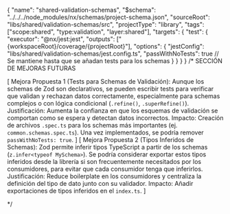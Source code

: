 {
  "name": "shared-validation-schemas",
  "$schema": "../../../node_modules/nx/schemas/project-schema.json",
  "sourceRoot": "libs/shared/validation-schemas/src",
  "projectType": "library",
  "tags": ["scope:shared", "type:validation", "layer:shared"],
  "targets": {
    "test": {
      "executor": "@nx/jest:jest",
      "outputs": ["{workspaceRoot}/coverage/{projectRoot}"],
      "options": {
        "jestConfig": "libs/shared/validation-schemas/jest.config.ts",
        "passWithNoTests": true // Se mantiene hasta que se añadan tests para los schemas
      }
    }
  }
}
/* SECCIÓN DE MEJORAS FUTURAS

[
  Mejora Propuesta 1 (Tests para Schemas de Validación): Aunque los schemas de Zod son declarativos, se pueden escribir tests para verificar que validan y rechazan datos correctamente, especialmente para schemas complejos o con lógica condicional (`.refine()`, `.superRefine()`).
  Justificación: Aumenta la confianza en que los esquemas de validación se comportan como se espera y detectan datos incorrectos.
  Impacto: Creación de archivos `.spec.ts` para los schemas más importantes (ej. `common.schemas.spec.ts`). Una vez implementados, se podría remover `passWithNoTests: true`.
]
[
  Mejora Propuesta 2 (Tipos Inferidos de Schemas): Zod permite inferir tipos TypeScript a partir de los schemas (`z.infer<typeof MySchema>`). Se podría considerar exportar estos tipos inferidos desde la librería si son frecuentemente necesitados por los consumidores, para evitar que cada consumidor tenga que inferirlos.
  Justificación: Reduce boilerplate en los consumidores y centraliza la definición del tipo de dato junto con su validador.
  Impacto: Añadir exportaciones de tipos inferidos en el `index.ts`.
]

*/
